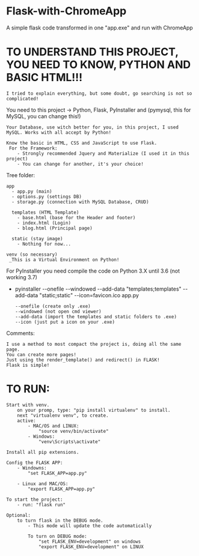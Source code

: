 # Flask-with-ChromeApp
A simple flask code transformed in one "app.exe" and run with ChromeApp

# TO UNDERSTAND THIS PROJECT, YOU NEED TO KNOW, PYTHON AND BASIC HTML!!!
    I tried to explain everything, but some doubt, go searching is not so complicated!

You need to this project -> Python, Flask, PyInstaller and (pymysql, this for MySQL, you can change this!)

    Your Database, use witch better for you, in this project, I used MySQL. Works with all accept by Python!

    Know the basic in HTML, CSS and JavaScript to use Flask.
     For the Framework:
        - Strongly recommended Jquery and Materialize (I used it in this project)
        - You can change for another, it's your choice!

Tree folder:

    app
      - app.py (main)
      - options.py (settings DB)
      - storage.py (connection with MySQL Database, CRUD)
    
      templates (HTML Template)
        - base.html (base for the Header and footer)
        - index.html (Login)
        - blog.html (Principal page)

      static (stay image)
        - Nothing for now...
    
    venv (so necessary)
     _This is a Virtual Environment on Python!
    
      
For PyInstaller you need compile the code on Python 3.X until 3.6 (not working 3.7)
  - pyinstaller --onefile --windowed --add-data "templates;templates" --add-data "static;static" --icon=favicon.ico app.py
  
        --onefile (create only .exe)
        --windowed (not open cmd viewer)
        --add-data (import the templates and static folders to .exe)
        --icon (just put a icon on your .exe)

Comments:
    
    I use a method to most compact the project is, doing all the same page.
    You can create more pages!
    Just using the render_template() and redirect() in FLASK!
    Flask is simple!
  
# TO RUN:
      
    Start with venv.
        on your promp, type: "pip install virtualenv" to install.
        next "virtualenv venv", to create.
        active:
            - MAC/OS and LINUX:
                "source venv/bin/activate"
            - Windows:
                "venv\Scripts\activate"
                
    Install all pip extensions.
        
    Config the FLASK APP:
        - Windowns:
            "set FLASK_APP=app.py"
                
        - Linux and MAC/OS:
            "export FLASK_APP=app.py"
                
    To start the project:
        - run: "flask run"
        
    Optional:
        to turn flask in the DEBUG mode.
            - This mode will update the code automatically
            
            To turn on DEBUG mode:
                "set FLASK_ENV=development" on windows
                "export FLASK_ENV=development" on LINUX
